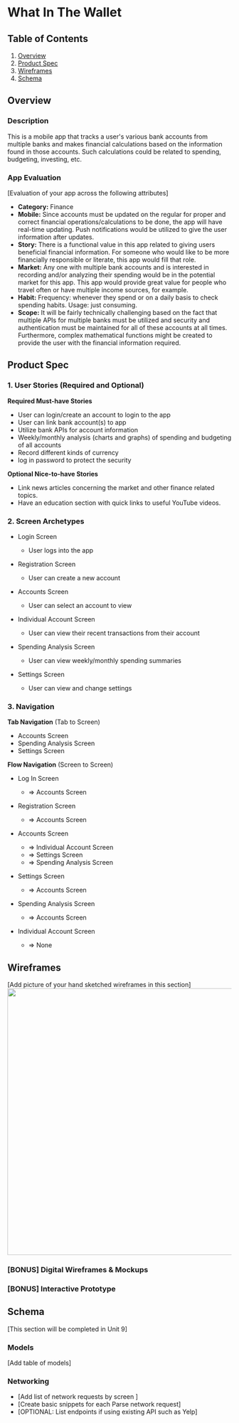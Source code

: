 # What In The Wallet

## Table of Contents
1. [Overview](#Overview)
1. [Product Spec](#Product-Spec)
1. [Wireframes](#Wireframes)
2. [Schema](#Schema)

## Overview
### Description
This is a mobile app that tracks a user's various bank accounts from multiple banks and makes financial calculations based on the information found in those accounts. Such calculations could be related to spending, budgeting, investing, etc.

### App Evaluation
[Evaluation of your app across the following attributes]
- **Category:** Finance
- **Mobile:** Since accounts must be updated on the regular for proper and correct financial operations/calculations to be done, the app will have real-time updating. Push notifications would be utilized to give the user information after updates.
- **Story:** There is a functional value in this app related to giving users beneficial financial information. For someone who would like to be more financially responsible or literate, this app would fill that role.
- **Market:** Any one with multiple bank accounts and is interested in recording and/or analyzing their spending would be in the potential market for this app. This app would provide great value for people who travel often or have multiple income sources, for example.
- **Habit:** Frequency: whenever they spend or on a daily basis to check spending habits. Usage: just consuming.
- **Scope:** It will be fairly technically challenging based on the fact that multiple APIs for multiple banks must be utilized and security and authentication must be maintained for all of these accounts at all times. Furthermore, complex mathematical functions might be created to provide the user with the financial information required.

## Product Spec

### 1. User Stories (Required and Optional)

**Required Must-have Stories**

* User can login/create an account to login to the app
* User can link bank account(s) to app
* Utilize bank APIs for account information
* Weekly/monthly analysis (charts and graphs) of spending and budgeting of all accounts
* Record different kinds of currency
* log in password to protect the security

**Optional Nice-to-have Stories**

* Link news articles concerning the market and other finance related topics. 
* Have an education section with quick links to useful YouTube videos.

### 2. Screen Archetypes

* Login Screen
   * User logs into the app

* Registration Screen
   * User can create a new account

* Accounts Screen
    * User can select an account to view

* Individual Account Screen
    * User can view their recent transactions from their account

* Spending Analysis Screen
    * User can view weekly/monthly spending summaries

* Settings Screen
    * User can view and change settings

### 3. Navigation

**Tab Navigation** (Tab to Screen)

* Accounts Screen
* Spending Analysis Screen
* Settings Screen

**Flow Navigation** (Screen to Screen)

* Log In Screen
   * => Accounts Screen
 
* Registration Screen
   * => Accounts Screen
 
* Accounts Screen
   * => Individual Account Screen
   * => Settings Screen
   * => Spending Analysis Screen
   
* Settings Screen
   * => Accounts Screen

* Spending Analysis Screen
    * => Accounts Screen

* Individual Account Screen
    * => None

## Wireframes
[Add picture of your hand sketched wireframes in this section]
<img src="YOUR_WIREFRAME_IMAGE_URL" width=600>

### [BONUS] Digital Wireframes & Mockups

### [BONUS] Interactive Prototype

## Schema 
[This section will be completed in Unit 9]
### Models
[Add table of models]
### Networking
- [Add list of network requests by screen ]
- [Create basic snippets for each Parse network request]
- [OPTIONAL: List endpoints if using existing API such as Yelp]
